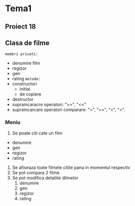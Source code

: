 # Tema1

## Proiect 18  
## Clasa de filme
`membri privati:`  
* denumire film
* regizor
* gen
* rating
`metode:`  
* constructori
  * initial
  * de copiere
* destructor
* supraincaracre operatori: ">>", "<<"  
* supraincarcare operatori comparare: "=", "==", "<", ">".

### Meniu

1. Se poate citi cate un film
  * denumire
  * gen
  * regizor
  * rating
1. Se afiseaza toate filmele citite pana in momentul respectiv
1. Se pot compara 2 filme
1. Se pot modifica detaliile dilmelor
   1. denumire
   1. gen
   1. regizor
   1. rating
